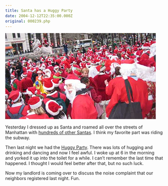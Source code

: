 ```yaml
---
title: Santa has a Huggy Party
date: 2004-12-12T22:35:00.000Z
original: 000239.php
---
```


<p class="polaroid" style="--deg: -2deg"><img src="./santas.jpg" /></p>

Yesterday I dressed up as Santa and roamed all over the streets of Manhattan with <a href="http://www.santacon.com/">hundreds of other Santas</a>. I think my favorite part was riding the subway.

Then last night we had the <a href="/party/old/huggyparty/">Huggy Party</a>. There was lots of hugging and drinking and dancing and now I feel awful. I woke up at 6 in the morning and yorked it up into the toilet for a while. I can’t remember the last time that happened. I thought I would feel better after that, but no such luck.

Now my landlord is coming over to discuss the noise complaint that our neighbors registered last night. Fun.

<!-- <div class="commentdivider"></div><span class="commentheader">2 Comments</span>

<div class="commentdivider">
<span class="commentauthorbox">Posted by kmley</span>
<span class="commentdatebox">Monday, December 13, 2004</span>
<span class="commenttimebox"> 1:28 AM</span>
</div>
<div class="commentbody">damn, barfy!</div>
<div class="commentdivider">
<span class="commentauthorbox">Posted by <a href="mailto&#58;taufiq_umer143&#64;yahoo&#46;com">taufiq umer</a></span>
<span class="commentdatebox">Wednesday, December 22, 2004</span>
<span class="commenttimebox"> 1:30 AM</span>
</div>
<div class="commentbody">hello how are you i hope your in good condition and good health i hope you enjoing your life as a rose and as a gardent

i have very intersted with you

ok bye bye take care of your self wish you all the best</div> -->
